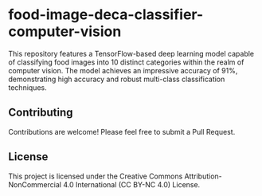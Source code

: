 # food-image-deca-classifier-computer-vision
This repository features a TensorFlow-based deep learning model capable of classifying food images into 10 distinct categories within the realm of computer vision. The model achieves an impressive accuracy of 91%, demonstrating high accuracy and robust multi-class classification techniques.

## Contributing
Contributions are welcome! Please feel free to submit a Pull Request.

## License
This project is licensed under the Creative Commons Attribution-NonCommercial 4.0 International (CC BY-NC 4.0) License.
